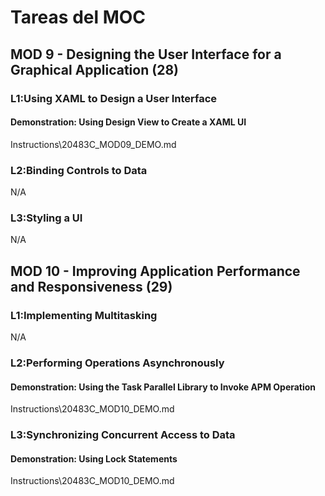 # Tareas del MOC

## MOD 9 - Designing the User  Interface for a Graphical Application (28)

### L1:Using XAML to  Design a User Interface

#### Demonstration: Using  Design View to Create a XAML UI

Instructions\20483C_MOD09_DEMO.md

### L2:Binding Controls  to Data

N/A

### L3:Styling a UI

N/A

## MOD 10 - Improving  Application Performance and Responsiveness (29)

### L1:Implementing  Multitasking

N/A

### L2:Performing  Operations Asynchronously

#### Demonstration: Using  the Task Parallel Library to Invoke APM Operation

Instructions\20483C_MOD10_DEMO.md

### L3:Synchronizing  Concurrent Access to Data

#### Demonstration: Using  Lock Statements

Instructions\20483C_MOD10_DEMO.md